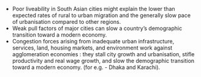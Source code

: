 - Poor liveability in South Asian cities might explain the lower than expected rates of rural to urban migration and the generally slow pace of urbanisation compared to other regions.
- Weak pull factors of major cities can slow a country’s demographic transition toward a modern economy.
- Congestion forces arising from inadequate urban infrastructure, services, land, housing markets, and environment work against agglomeration economies : they stall city growth and urbanisation, stifle productivity and real wage growth, and slow the demographic transition toward a modern economy. (for e.g. - Dhaka and Karachi).